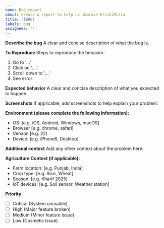 ```yaml
---
name: Bug report
about: Create a report to help us improve KrishiMitra
title: '[BUG] '
labels: bug
assignees: ''
---
```


**Describe the bug**
A clear and concise description of what the bug is.

**To Reproduce**
Steps to reproduce the behavior:
1. Go to '...'
2. Click on '....'
3. Scroll down to '....'
4. See error

**Expected behavior**
A clear and concise description of what you expected to happen.

**Screenshots**
If applicable, add screenshots to help explain your problem.

**Environment (please complete the following information):**
 - OS: [e.g. iOS, Android, Windows, macOS]
 - Browser [e.g. chrome, safari]
 - Version [e.g. 22]
 - Device: [e.g. iPhone6, Desktop]

**Additional context**
Add any other context about the problem here.

**Agriculture Context (if applicable):**
- Farm location: [e.g. Punjab, India]
- Crop type: [e.g. Rice, Wheat]
- Season: [e.g. Kharif 2025]
- IoT devices: [e.g. Soil sensor, Weather station]

**Priority**
- [ ] Critical (System unusable)
- [ ] High (Major feature broken)
- [ ] Medium (Minor feature issue)
- [ ] Low (Cosmetic issue)
